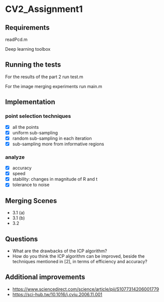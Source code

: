 # CV2_Assignment1

## Requirements

readPcd.m

Deep learning toolbox

## Running the tests

For the results of the part 2 run test.m

For the image merging experiments run main.m

## Implementation

### point selection techniques
- [x] all the points
- [x] uniform sub-sampling
- [x] random sub-sampling in each iteration
- [x] sub-sampling more from informative regions

### analyze
- [x] accuracy
- [x] speed
- [x] stability: changes in magnitude of R and t
- [x] tolerance to noise

## Merging Scenes

- 3.1 (a)
- 3.1 (b)
- 3.2

## Questions
- What are the drawbacks of the ICP algorithm?
- How do you think the ICP algorithm can be improved, beside the techniques mentioned in [2], in terms of efficiency and accuracy?

## Additional improvements

- https://www.sciencedirect.com/science/article/pii/S1077314206001779
- https://sci-hub.tw/10.1016/j.cviu.2006.11.001
